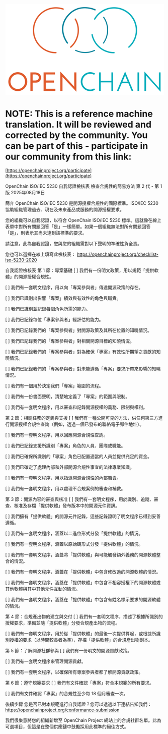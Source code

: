 ![](./media/image1.png "OpenChain logo")

# NOTE: This is a reference machine translation. It will be reviewed and corrected by the community. You can be part of this - participate in our community from this link:
[https://openchainproject.org/participate](https://openchainproject.org/participate)

OpenChain ISO/IEC 5230 自我認證檢核表
檢查合規性的簡易方法
第 2 代 - 第 1 版
2025年08月18日

簡介
OpenChain ISO/IEC 5230 是開源授權合規性的國際標準。ISO/IEC 5230 協助組織管理過去、現在及未來產品或服務的開源授權要求。

您的組織可以自我認證，以符合 OpenChain ISO/IEC 5230 標準。這就像在線上表單中對所有問題回答「是」一樣簡單。如果一個組織無法對所有問題回答「是」，則表示其尚未達到該標準的要求。

請注意，此為自我認證，您與您的組織需對以下聲明的準確性負全責。

您也可以選擇在線上填寫此檢核表：
https://openchainproject.org/checklist-iso-5230-2020

自我認證檢核表
第 1 節：專案基礎
[ ] 我們有一份明文政策，用以規範「提供軟體」的開源授權合規性。

[ ] 我們有一套明文程序，用以向「專案參與者」傳達開源政策的存在。

[ ] 我們已識別出影響「專案」績效與有效性的角色與職責。

[ ] 我們已識別並記錄每個角色所需的能力。

[ ] 我們已記錄每位「專案參與者」經評估的能力。

[ ] 我們已記錄我們的「專案參與者」對開源政策及其所在位置的知曉情況。

[ ] 我們已記錄我們的「專案參與者」對相關開源目標的知曉情況。

[ ] 我們已記錄我們的「專案參與者」對為確保「專案」有效性所期望之貢獻的知曉情況。

[ ] 我們已記錄我們的「專案參與者」對未能遵循「專案」要求所帶來影響的知曉情況。

[ ] 我們有一個用於決定我們「專案」範圍的流程。

[ ] 我們有一份書面聲明，清楚地定義了「專案」的範圍與限制。

[ ] 我們有一套明文程序，用以審查和記錄開源授權的義務、限制與權利。

第 2 節：相關任務的定義與支援
[ ] 我們有一種公開可見的方法，供任何第三方進行開源授權合規性查詢（例如，透過一個已發布的聯絡電子郵件地址）。

[ ] 我們有一套明文程序，用以回應開源合規性查詢。

[ ] 我們已記錄支援所識別「專案」角色的人員、團隊或職能。

[ ] 我們已確保所識別的「專案」角色已配置適當的人員並提供充足的資金。

[ ] 我們已確定了處理內部和外部開源合規性事宜的法律專業知識。

[ ] 我們有一套明文程序，用以指派開源合規性的內部職責。

[ ] 我們有一套明文程序，用以處理不合規案例的審查和補救。

第 3 節：開源內容的審查與核准
[ ] 我們有一套明文程序，用於識別、追蹤、審查、核准及存檔「提供軟體」發布版本中的開源元件資訊。

[ ] 我們擁有「提供軟體」的開源元件記錄，這些記錄證明了明文程序已得到妥善遵循。

[ ] 我們有一套明文程序，涵蓋以二進位形式分發「提供軟體」的情況。

[ ] 我們有一套明文程序，涵蓋以原始碼形式分發「提供軟體」的情況。

[ ] 我們有一套明文程序，涵蓋將「提供軟體」與可能觸發額外義務的開源軟體整合的情況。

[ ] 我們有一套明文程序，涵蓋在「提供軟體」中包含修改過的開源軟體的情況。

[ ] 我們有一套明文程序，涵蓋在「提供軟體」中包含不相容授權下的開源軟體或其他軟體與其中其他元件互動的情況。

[ ] 我們有一套明文程序，涵蓋在「提供軟體」中包含有姓名標示要求的開源軟體的情況。

第 4 節：合規產出物的建立與交付
[ ] 我們有一套明文程序，描述了根據所識別的授權要求，準備並隨「提供軟體」分發合規產出物的流程。

[ ] 我們有一套明文程序，用於從「提供軟體」的最後一次提供算起，或根據所識別授權的要求（以時間較長者為準），存檔「提供軟體」的合規產出物副本。

第 5 節：了解開源社群參與
[ ] 我們有一份明文的開源貢獻政策。

[ ] 我們有一套明文程序來管理開源貢獻。

[ ] 我們有一套明文程序，以確保所有專案參與者都了解開源貢獻政策。

第 6 節：遵守規範要求
[ ] 我們有文件確認「專案」符合本規範的所有要求。

[ ] 我們有文件確認「專案」的合規性至少每 18 個月審查一次。

後續步驟
您是否已對本規範進行自我認證？您可以透過以下連結告知我們：
https://openchainproject.org/conformance-submission

我們很樂意將您的組織新增至 OpenChain Project 網站上的合規社群名單。此為可選項目，但這是在整個供應鏈中鼓勵採用此標準的絕佳方式。